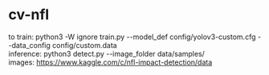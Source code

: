 # cv-nfl

to train: python3 -W ignore train.py --model_def config/yolov3-custom.cfg --data_config config/custom.data <br>
inference: python3 detect.py --image_folder data/samples/ <br>
images: https://www.kaggle.com/c/nfl-impact-detection/data
